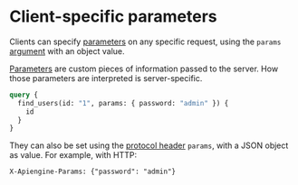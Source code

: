 # Client-specific parameters

Clients can specify [parameters](../../server/usage/functions.md#parameters) on any
specific request, using the `params` [argument](../syntax/rpc.md#rpc) with
an object value.

[Parameters](../../server/usage/functions.md#parameters) are custom pieces of information
passed to the server. How those parameters are interpreted is server-specific.

```graphql
query {
  find_users(id: "1", params: { password: "admin" }) {
    id
  }
}
```

They can also be set using the
[protocol header](../syntax/protocols.md) `params`, with a JSON object
as value. For example, with HTTP:

```HTTP
X-Apiengine-Params: {"password": "admin"}
```
